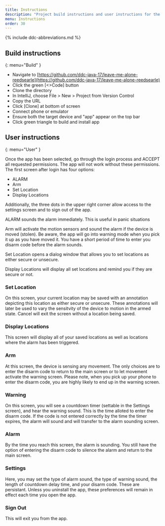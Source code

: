 ```yaml
---
title: Instructions
description: "Project build instructions and user instructions for the app."
menu: Instructions
order: 30
---
```


{% include ddc-abbreviations.md %}

## Build instructions
{: menu="Build" }

 - Navigate to [https://github.com/ddc-java-17/leave-me-alone-reedsearle](https://github.com/ddc-java-17/leave-me-alone-reedsearle)
 - Click the green [<>Code] button
 - Clone the directory
 - In IntelliJ, choose File > New > Project from Version Control
 - Copy the URL
 - Click [Clone] at bottom of screen
 - Connect phone or emulator
 - Ensure both the target device and "app" appear on the top bar
 - Click green triangle to build and install app


## User instructions
{: menu="User" }

Once the app has been selected, go through the login process and ACCEPT all requested permissions.  The app will not work without these permissions.  
The first screen after login has four options:
 - ALARM
 - Arm
 - Set Location
 - Display Locations

Additionally, the three dots in the upper right corner allow access to the settings screen and to sign out of the app.

ALARM sounds the alarm immediately.  This is useful in panic situations

Arm will activate the motion sensors and sound the alarm if the device is moved (stolen).  Be aware, the app will go into warning mode when you pick it up as you have moved it.  You have a short period of time to enter you disarm code before the alarm sounds.

Set Location opens a dialog window that allows you to set locations as either secure or unsecure.

Display Locations will display all set locations and remind you if they are secure or not.

### Set Location

On this screen, your current location may be saved with an annotation depicting this location as either secure or unsecure.  These annotations will later be used to vary the sensitvity of the device to motion in the armed state.  Cancel will exit the screen without a location being saved.

### Display Locations

This screen will display all of your saved locations as well as locations where the alarm has been triggered.  

### Arm

At this screen, the device is sensing any movement.  The only choices are to enter the disarm code to return to the main screen or to let movement activate the warning screen.  Please note, when you pick up your phone to enter the disarm code, you are highly likely to end up in the warning screen.

### Warning

On this screen, you will see a countdown timer (settable in the Settings screen), and hear the warning sound.  This is the time alloted to enter the disarm code.  If the code is not entered correctly by the time the timer expires, the alarm will sound and will transfer to the alarm sounding screen.

### Alarm 

By the time you reach this screen, the alarm is sounding.  You still have the option of entering the disarm code to silence the alarm and return to the main screen.

### Settings

Here, you may set the type of alarm sound, the type of warning sound, the length of countdown delay time, and your disarm code.  These are persistant.  Unless you uninstall the app, these preferences will remain in effect each time you open the app.

### Sign Out

This will exit you from the app.


